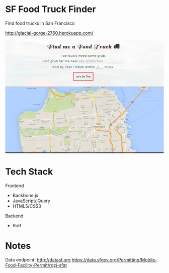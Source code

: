 SF Food Truck Finder
========
Find food trucks in San Francisco

http://glacial-gorge-2760.herokuapp.com/

![ScreenShot](/app/assets/images/screenshot.png)

Tech Stack
=========
Frontend
* Backbone.js
* JavaScript/jQuery
* HTML5/CSS3

Backend
* RoR

Notes
=========
Data endpoint:
http://datasf.org
https://data.sfgov.org/Permitting/Mobile-Food-Facility-Permit/rqzj-sfat
